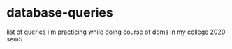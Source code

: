# database-queries
list of queries i m practicing while doing course of dbms in my college 2020 sem5
